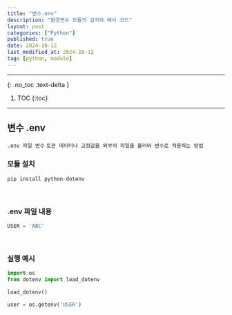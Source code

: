 ```yaml
---
title: "변수.env"
description: "환경변수 모듈의 설치와 예시 코드"
layout: post
categories: ["Python"]
published: true
date: 2024-10-12
last_modified_at: 2024-10-12
tag: [python, module]
---
```

---
{: .no_toc .text-delta }

1. TOC
{:toc}
---

<!-- 글의 제목은 ##
    나머지 큰 제목은 ###
    이후 나머지는 3개이상 -->

## 변수 .env
`.env 파일 변수`
`토큰 데이터나 고정값을 외부의 파일을 불러와 변수로 적용하는 방법`

### 모듈 설치
```python
pip install python-dotenv
```
<br>

### .env 파일 내용
```python
USER = 'ABC'
```
<br>

### 실행 예시
```python
import os
from dotenv import load_dotenv

load_dotenv()

user = os.getenv('USER')
```